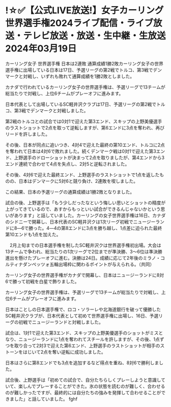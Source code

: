 <h1>!☆✅【公式LIVE放送!】女子カーリング世界選手権2024ライブ配信・ライブ放送・テレビ放送・放送・生中継・生放送 2024年03月19日</h1>
カーリング女子 世界選手権 日本は2連敗 通算成績1勝2敗カーリング女子の世界選手権に出場している日本は17日、予選リーグの第2戦でトルコ、第3戦でデンマークと対戦し、いずれも敗れて通算成績を1勝2敗としました。

カナダで行われているカーリング女子の世界選手権は、予選リーグで13チームが総当たりで対戦し、上位6チームがプレーオフに進みます。

日本代表として出場しているSC軽井沢クラブは17日、予選リーグの第2戦でトルコ、第3戦でデンマークと対戦しました。

第2戦のトルコとの試合では0対1で迎えた第3エンド、スキップの上野美優選手のラストショットで2点を取って逆転しますが、第6エンドに3点を奪われ、再びリードを許しました。

その後、日本が同点に追いつき、4対4で迎えた最終の第10エンド、トルコに2点を奪われて日本は4対6で敗れました。続くデンマーク戦は0対1で迎えた第3エンド、上野選手のドローショットが決まって2点を取りましたが、第4エンドから3エンド連続で合わせて4点を失点し、2対5と逆転されました。

その後、4対6で迎えた最終エンド、上野選手のラストショットで1点を返したものの、日本はデンマークに5対6と競り負け、2連敗を喫しました。

この結果、日本の予選リーグの通算成績は1勝2敗となりました。

試合の後、上野選手は「もう少しだったなという悔しい思いとショットの精度が上がってきているので、あすからもっといい試合ができるんじゃないかという思いがあります」と話していました。カーリングの女子世界選手権は16日、カナダのシドニーで開幕し、日本代表のSC軽井沢クは1次リーグ初戦でニュージーランドに8―6で勝った。4―4の第8エンドに3点を勝ち越し、1点差に迫られた最終第10エンドも1点を加えた。

　2月上旬までの日本選手権を制したSC軽井沢クは世界選手権初出場。大会は13チームで争われ、総当たりの1次リーグで2位までが準決勝、3～6位は準決勝進出を懸けたプレーオフに進む。決勝は24日。成績に応じて2年後のミラノ・コルティナダンペッツォ五輪出場枠に関わるポイントが与えられる。（共同）

カーリング女子の世界選手権がカナダで開幕し、日本はニュージーランドに8対6で勝って初戦を白星で飾りました。

カーリング女子の世界選手権は、予選リーグで13チームが総当たりで対戦し、上位6チームがプレーオフに進みます。

日本はことしの日本選手権で、ロコ・ソラーレや北海道銀行を破って優勝したSC軽井沢クラブが、日本代表として初めて世界選手権に出場し、16日、予選リーグの初戦でニュージーランドと対戦しました。

試合は、1対1で迎えた第3エンド、スキップの上野美優選手のショットがミスとなり、ニュージーランドに1点を奪われてスチールを許しますが、その後、1点ずつを取り合って2対3で迎えた第6エンド、上野選手のラストショットが相手のストーンをはじいて2点を奪い逆転に成功しました。

日本はさらに第8エンドでも3点を追加するなど得点を重ね、8対6で勝利しました。

試合後、上野選手は「初めての試合で、自分たちらしくプレーしようと意識していて、楽しんでプレーすることができた。氷の状態を読むのが難しく、合わせるのが難しかったですが、最終的には自分たちの強みを発揮して合わせることができました」と話していました。 fghf
